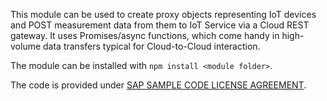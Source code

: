 This module can be used to create proxy objects representing IoT devices
and POST measurement data from them to IoT Service via a Cloud REST gateway.
It uses Promises/async functions, which come handy in high-volume data transfers
typical for Cloud-to-Cloud interaction.

The module can be installed with `npm install <module folder>`.

The code is provided under [SAP SAMPLE CODE LICENSE AGREEMENT](./LICENSE).